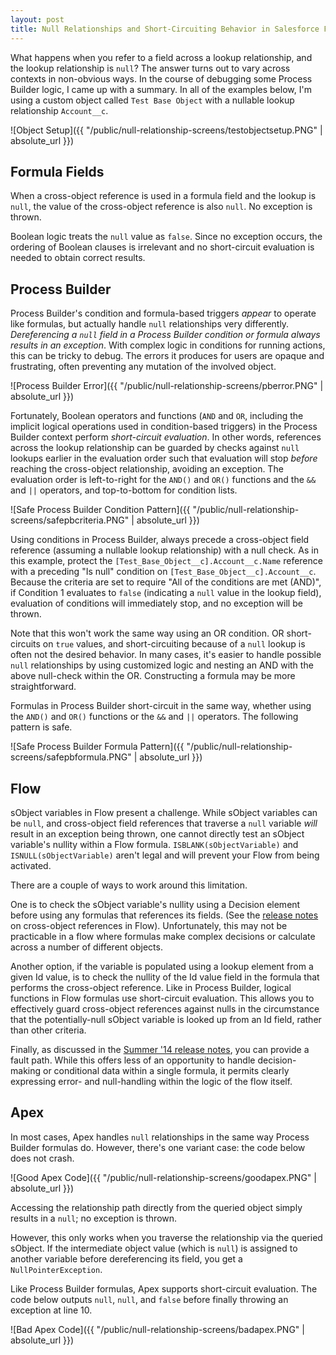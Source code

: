 ```yaml
---
layout: post
title: Null Relationships and Short-Circuiting Behavior in Salesforce Formulas, Process Builder, Flow, and Apex
---
```


What happens when you refer to a field across a lookup relationship, and the lookup relationship is `null`? The answer turns out to vary across contexts in non-obvious ways. In the course of debugging some Process Builder logic, I came up with a summary. In all of the examples below, I'm using a custom object called `Test Base Object` with a nullable lookup relationship `Account__c`.

![Object Setup]({{ "/public/null-relationship-screens/testobjectsetup.PNG" | absolute_url }})

## Formula Fields

When a cross-object reference is used in a formula field and the lookup is `null`,
the value of the cross-object reference is also `null`. No exception is thrown.

Boolean logic treats the `null` value as `false`. Since no exception occurs,
the ordering of Boolean clauses is irrelevant and no short-circuit evaluation
is needed to obtain correct results.

## Process Builder

Process Builder's condition and formula-based
triggers *appear* to operate like formulas, but actually handle `null` relationships
very differently. *Dereferencing a `null` field in a Process Builder condition or
formula always results in an exception*. With complex logic in conditions for running actions,
this can be tricky to debug. The errors it produces for users are opaque and
frustrating, often preventing any mutation of the involved object.

![Process Builder Error]({{ "/public/null-relationship-screens/pberror.PNG" | absolute_url }})

Fortunately, Boolean operators and functions (`AND` and `OR`, including the implicit logical operations used in condition-based triggers) in the Process Builder context perform *short-circuit evaluation*. In other words, references across the lookup relationship can be guarded by checks against `null` lookups earlier in the evaluation order such that evaluation will stop *before* reaching the cross-object relationship, avoiding an exception. The evaluation order is
left-to-right for the `AND()` and `OR()` functions and the `&&` and `||` operators,
and top-to-bottom for condition lists.

![Safe Process Builder Condition Pattern]({{ "/public/null-relationship-screens/safepbcriteria.PNG" | absolute_url }})

Using conditions in Process Builder, always precede a cross-object field reference
(assuming a nullable lookup relationship) with a null check. As in this example,
protect the `[Test_Base_Object__c].Account__c.Name` reference with a preceding
"Is null" condition on `[Test_Base_Object__c].Account__c`. Because the criteria
are set to require "All of the conditions are met (AND)", if Condition 1 evaluates to `false` (indicating a `null` value in the lookup field), evaluation of conditions will immediately stop, and no exception will be thrown.

Note that this won't work the same way using an OR condition. OR short-circuits on `true` values,
and short-circuiting because of a `null` lookup is often not the desired behavior.
In many cases, it's easier to handle possible `null` relationships by using customized logic and
nesting an AND with the above null-check within the OR. Constructing a formula
may be more straightforward.

Formulas in Process Builder short-circuit in the same way, whether using the `AND()` and `OR()` functions or the `&&` and `||` operators. The following pattern is safe.

![Safe Process Builder Formula Pattern]({{ "/public/null-relationship-screens/safepbformula.PNG" | absolute_url }})

## Flow

sObject variables in Flow present a challenge. While sObject variables can be `null`, and cross-object field references that traverse
a `null` variable *will* result in an exception being thrown, one cannot directly test an sObject variable's nullity within a Flow formula. `ISBLANK(sObjectVariable)` and `ISNULL(sObjectVariable)` aren't legal and will prevent your Flow from being activated.

There are a couple of ways to work around this limitation.

One is to check the sObject variable's nullity using a Decision element before using any formulas that references its fields. (See the [release notes](https://releasenotes.docs.salesforce.com/en-us/summer14/release-notes/rn_forcecom_process_flow_crossobject.htm) on cross-object references in Flow). Unfortunately, this may not be practicable in a flow where formulas make complex decisions or calculate across a number of different objects.

Another option, if the variable is populated using a lookup element from a given Id value, is to check the nullity of the Id value field in the formula that performs the cross-object reference. Like in Process Builder, logical functions in Flow formulas use short-circuit evaluation. This allows you to effectively guard cross-object references against nulls in the circumstance that the potentially-null sObject variable is looked up from an Id field, rather than other criteria.

Finally, as discussed in the [Summer '14 release notes](https://releasenotes.docs.salesforce.com/en-us/summer14/release-notes/rn_forcecom_process_flow_crossobject.htm), you can provide a fault path. While this offers less of an opportunity to handle decision-making or conditional data within a single formula, it permits clearly expressing error- and null-handling within the logic of the flow itself.

## Apex

In most cases, Apex handles `null` relationships in the same way Process Builder
formulas do. However, there's one variant case: the code below does not crash.

![Good Apex Code]({{ "/public/null-relationship-screens/goodapex.PNG" | absolute_url }})

Accessing the relationship path directly from the queried object simply results in a `null`; no exception is thrown.

However, this only works when you traverse the relationship via the queried sObject. If the intermediate object value (which is `null`) is assigned to another variable before dereferencing its field, you get a `NullPointerException`.

Like Process Builder formulas, Apex supports short-circuit evaluation. The code below
outputs `null`, `null`, and `false` before finally throwing
an exception at line 10.

![Bad Apex Code]({{ "/public/null-relationship-screens/badapex.PNG" | absolute_url }})
